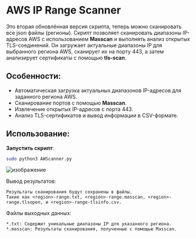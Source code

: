 # AWS IP Range Scanner

Это вторая обновлённая версия скрипта, теперь можно сканировать все json файлы (регионы).
Скрипт позволяет сканировать диапазоны IP-адресов AWS с использованием **Masscan** и выполнять анализ открытых TLS-соединений. Он загружает актуальные диапазоны IP для выбранного региона AWS, сканирует их на порту 443, а затем анализирует сертификаты с помощью **tls-scan**.

## Особенности:
- Автоматическая загрузка актуальных диапазонов IP-адресов для заданного региона AWS.
- Сканирование портов с помощью **Masscan**.
- Извлечение открытых IP-адресов с порта 443.
- Анализ TLS-сертификатов и вывод информации в CSV-формате.

## Использование:

**Запустить скрипт**:
```bash
sudo python3 AWScanner.py
```
![изображение](https://github.com/user-attachments/assets/42707a96-46fc-47fe-96e8-c069a5295916)


Вывод результатов:

    Результаты сканирования будут сохранены в файлы.
    Такие как <region>-range.txt, <region>-range.masscan, <region>-range.tlsopen, и <region>-range-tlsinfo.csv.

Файлы выходных данных:

    *.txt: Содержит уникальные диапазоны IP для указанного региона.
    *.masscan: Результаты сканирования, полученные с помощью Masscan.
